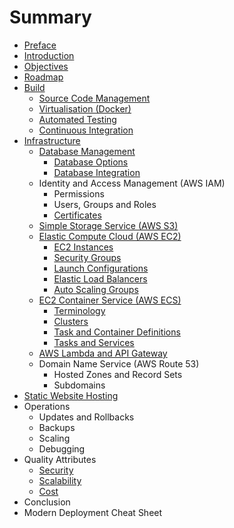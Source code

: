 # Summary

* [Preface](preface.md)
* [Introduction](README.md)
* [Objectives](objectives.md)
* [Roadmap](roadmap/app.md)
* [Build](build/index.md)
   * [Source Code Management](build/scm.md)
   * [Virtualisation (Docker)](build/virtualisation.md)
   * [Automated Testing](build/testing.md)
   * [Continuous Integration](build/ci.md)
* [Infrastructure](infrastructure/index.md)
   * [Database Management](infrastructure/db/index.md)
       * [Database Options](infrastructure/db/options.md)
       * [Database Integration](infrastructure/db/integration.md)
   * Identity and Access Management (AWS IAM)
       * Permissions
       * Users, Groups and Roles
       * [Certificates](infrastructure/iam/certificates.md)
   * [Simple Storage Service (AWS S3)](infrastructure/s3/index.md)
   * [Elastic Compute Cloud (AWS EC2)](infrastructure/ec2/index.md)
       * [EC2 Instances](infrastructure/ec2/instances.md)
       * [Security Groups](infrastructure/ec2/security-groups.md)
       * [Launch Configurations](infrastructure/ec2/launch-configurations.md)
       * [Elastic Load Balancers](infrastructure/ec2/elastic-load-balancers.md)
       * [Auto Scaling Groups](infrastructure/ec2/auto-scaling-groups.md)
   * [EC2 Container Service (AWS ECS)](infrastructure/ecs/index.md)
       * [Terminology](infrastructure/ecs/terminology.md)
       * [Clusters](infrastructure/ecs/clusters.md)
       * [Task and Container Definitions](infrastructure/ecs/definitions.md)
       * [Tasks and Services](infrastructure/ecs/tasks-services.md)
   * [AWS Lambda and API Gateway](infrastructure/lambda/index.md)
   * Domain Name Service (AWS Route 53)
       * Hosted Zones and Record Sets
       * Subdomains
* [Static Website Hosting](presentation/website.md)
* Operations
   * Updates and Rollbacks
   * Backups
   * Scaling
   * Debugging
* Quality Attributes
   * [Security](quality/security.md)
   * [Scalability](quality/scalability.md)
   * [Cost](quality/cost.md)
* Conclusion
* Modern Deployment Cheat Sheet
